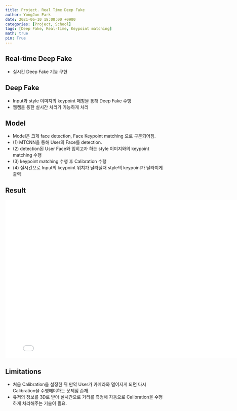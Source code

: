 ```yaml
---
title: Project. Real Time Deep Fake
author: YongJun Park
date: 2021-06-10 18:00:00 +0900
categories: [Project, School]
tags: [Deep Fake, Real-time, Keypoint matching]
math: true
pin: True
---
```



## **Real-time Deep Fake**
- 실시간 Deep Fake 기능 구현 

## **Deep Fake**
- Input과 style 이미지의 keypoint 매칭을 통해 Deep Fake 수행
- 웹캠을 통한 실시간 처리가 가능하게 처리

## **Model**
- Model은 크게 face detection, Face Keypoint matching 으로 구분되어짐.
- (1) MTCNN을 통해 User의 Face를 detection.
- (2) detection된 User Face와 입히고자 하는 style 이미지와의 keypoint matching 수행
- (3) keypoint matching 수행 후 Calibration 수행
- (4) 실시간으로 Input의 keypoint 위치가 달라질때 style의 keypoint가 달라지게 출력


## **Result**
<iframe width="800" height="500" src="/assets/video/deepfake.mp4" frameborder="0" allow="accelerometer; autoplay; clipboard-write; encrypted-media; gyroscope; picture-in-picture" allowfullscreen></iframe>



## **Limitations**
- 처음 Calibration을 설정한 뒤 만약 User가 카메라와 멀어지게 되면 다시 Calibration을 수행해야하는 문제점 존재.
- 유저의 정보를 3D로 받아 실시간으로 거리를 측정해 자동으로 Calibration을 수행하게 처리해주는 기술이 필요.